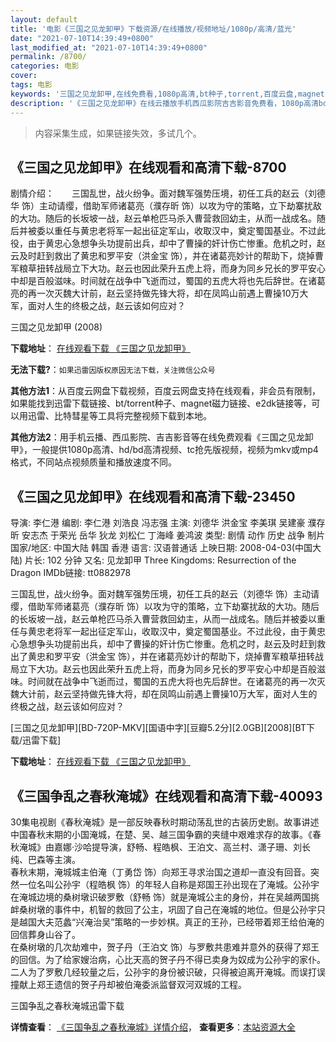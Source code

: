 ```yaml
---
layout: default
title: '电影《三国之见龙卸甲》下载资源/在线播放/视频地址/1080p/高清/蓝光'
date: "2021-07-10T14:39:49+0800"
last_modified_at: "2021-07-10T14:39:49+0800"
permalink: /8700/
categories: 电影
cover:
tags: 电影
keywords: '三国之见龙卸甲,在线免费看,1080p高清,bt种子,torrent,百度云盘,magnet,磁力链,迅雷下载资源'
description: '《三国之见龙卸甲》在线云播放手机西瓜影院吉吉影音免费看，1080p高清bd/hd未删减完整版和tc抢先枪版，mkv/mp4格式，附带bt/torrent种子、magnet/磁力链、百度云盘、网盘资源迅雷下载链接'
---
```


>内容采集生成，如果链接失效，多试几个。


## 《三国之见龙卸甲》在线观看和高清下载-8700

剧情介绍：　　三国乱世，战火纷争。面对魏军强势压境，初任工兵的赵云（刘德华 饰）主动请缨，借助军师诸葛亮（濮存昕 饰）以攻为守的策略，立下劫寨扰敌的大功。随后的长坂坡一战，赵云单枪匹马杀入曹营救回幼主，从而一战成名。随后并被委以重任与黄忠老将军一起出征定军山，收取汉中，奠定蜀国基业。不过此役，由于黄忠心急想争头功提前出兵，却中了曹操的奸计伤亡惨重。危机之时，赵云及时赶到救出了黄忠和罗平安（洪金宝 饰），并在诸葛亮妙计的帮助下，烧掉曹军粮草扭转战局立下大功。赵云也因此荣升五虎上将，而身为同乡兄长的罗平安心中却是百般滋味。时间就在战争中飞逝而过，蜀国的五虎大将也先后辞世。在诸葛亮的再一次灭魏大计前，赵云坚持做先锋大将，却在凤鸣山前遇上曹操10万大军，面对人生的终极之战，赵云该如何应对？


三国之见龙卸甲 (2008)

**下载地址**： [在线观看下载 《三国之见龙卸甲》](https://www.btbtdy.me/btdy/dy10577.html) 


**无法下载?**：`如果迅雷因版权原因无法下载，关注微信公众号 `

**其他方法1**：从百度云网盘下载视频，百度云网盘支持在线观看，非会员有限制，如果能找到迅雷下载链接、bt/torrent种子、magnet磁力链接、e2dk链接等，可以用迅雷、比特彗星等工具将完整视频下载到本地。

**其他方法2**：用手机云播、西瓜影院、吉吉影音等在线免费观看《三国之见龙卸甲》，一般提供1080p高清、hd/bd高清视频、tc抢先版视频，视频为mkv或mp4格式，不同站点视频质量和播放速度不同。


## 《三国之见龙卸甲》在线观看和高清下载-23450

导演: 李仁港 编剧: 李仁港 刘浩良 冯志强 主演: 刘德华 洪金宝 李美琪 吴建豪 濮存昕 安志杰 于荣光 岳华 狄龙 刘松仁 丁海峰 姜鸿波 类型: 剧情 动作 历史 战争 制片国家/地区: 中国大陆 韩国 香港 语言: 汉语普通话 上映日期: 2008-04-03(中国大陆) 片长: 102 分钟 又名: 见龙卸甲 Three Kingdoms: Resurrection of the Dragon IMDb链接: tt0882978

三国乱世，战火纷争。面对魏军强势压境，初任工兵的赵云（刘德华 饰）主动请缨，借助军师诸葛亮（濮存昕 饰）以攻为守的策略，立下劫寨扰敌的大功。随后的长坂坡一战，赵云单枪匹马杀入曹营救回幼主，从而一战成名。随后并被委以重任与黄忠老将军一起出征定军山，收取汉中，奠定蜀国基业。不过此役，由于黄忠心急想争头功提前出兵，却中了曹操的奸计伤亡惨重。危机之时，赵云及时赶到救出了黄忠和罗平安（洪金宝 饰），并在诸葛亮妙计的帮助下，烧掉曹军粮草扭转战局立下大功。赵云也因此荣升五虎上将，而身为同乡兄长的罗平安心中却是百般滋味。时间就在战争中飞逝而过，蜀国的五虎大将也先后辞世。在诸葛亮的再一次灭魏大计前，赵云坚持做先锋大将，却在凤鸣山前遇上曹操10万大军，面对人生的终极之战，赵云该如何应对？


[三国之见龙卸甲][BD-720P-MKV][国语中字][豆瓣5.2分][2.0GB][2008][BT下载/迅雷下载]

**下载地址**： [在线观看下载 《三国之见龙卸甲》](https://www.btdx8.com/torrent/three_kingdoms_resurrection_of_the_dragon_2008.html) 


## 《三国争乱之春秋淹城》在线观看和高清下载-40093

30集电视剧《春秋淹城》是一部反映春秋时期动荡乱世的古装历史剧。故事讲述中国春秋末期的小国淹城，在楚、吴、越三国争霸的夹缝中艰难求存的故事。《春秋淹城》由嘉娜·沙哈提导演，舒畅、程皓枫、王泊文、高兰村、潇子珊、刘长纯、巴森等主演。<br />春秋末期，淹城城主伯淹（丁勇岱 饰）向郑王寻求治国之道却一直没有回音。突然一位名叫公孙宇（程皓枫 饰）的年轻人自称是郑国王孙出现在了淹城。公孙宇在淹城边境的桑树墩识破罗敷（舒畅 饰）就是淹城公主的身份，并在吴越两国挑衅桑树墩的事件中，机智的救回了公主，巩固了自己在淹城的地位。但是公孙宇只是越国大夫范蠡“兴淹治吴”策略的一步妙棋。真正的王孙，已经带着郑王给伯淹的回信葬身山谷了。<br />在桑树墩的几次劫难中，贺子丹（王泊文 饰）与罗敷共患难并意外的获得了郑王的回信。为了给家嫂治病，心比天高的贺子丹不得已卖身为奴成为公孙宇的家仆。二人为了罗敷几经较量之后，公孙宇的身份被识破，只得被迫离开淹城。而误打误撞献上郑王遗信的贺子丹却被伯淹委派监督双河双城的工程。</p>


三国争乱之春秋淹城迅雷下载

**详情查看**： [《三国争乱之春秋淹城》详情介绍](/movie/40093/)， **查看更多**：[本站资源大全](/movie/t/all/)

